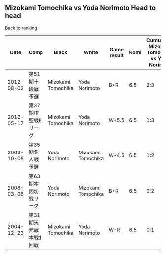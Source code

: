 ## Mizokami Tomochika vs Yoda Norimoto Head to head

[Back to ranking](../../index.md)




| **Date** | **Comp** | **Black** | **White** | **Game result** | **Komi** | **Cumulative Mizokami Tomochika vs Yoda Norimoto** | **Mizokami Tomochika streak** | **Yoda Norimoto streak** | 
| --- | --- | --- | --- | --- | --- | --- | --- | --- |
| 2012-08-02 | 第51期十段戦予選 | Mizokami Tomochika | Yoda Norimoto | B+R | 6.5 | 2:3 | 1 | 0 | 
| 2012-05-17 | 第37期棋聖戦Bリーグ | Mizokami Tomochika | Yoda Norimoto | W+5.5 | 6.5 | 1:3 | 0 | 1 | 
| 2009-10-08 | 第35期名人戦予選 | Yoda Norimoto | Mizokami Tomochika | W+4.5 | 6.5 | 1:2 | 1 | 0 | 
| 2008-03-06 | 第63期本因坊戦リーグ | Yoda Norimoto | Mizokami Tomochika | B+R | 6.5 | 0:2 | 0 | 2 | 
| 2004-12-23 | 第31期天元戦本戦1回戦 | Mizokami Tomochika | Yoda Norimoto | W+R | 6.5 | 0:1 | 0 | 1 |




